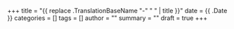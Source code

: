 +++
title = "{{ replace .TranslationBaseName "-" " " | title }}"
date = {{ .Date }}
categories = []
tags = []
author = ""
summary = ""
draft = true
+++
